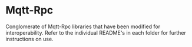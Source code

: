 # Mqtt-Rpc
Conglomerate of Mqtt-Rpc libraries that have been modified for interoperability.  Refer to the individual README's in each folder for further instructions on use.
